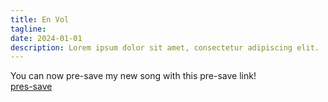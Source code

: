 ```yaml
---
title: En Vol
tagline: 
date: 2024-01-01
description: Lorem ipsum dolor sit amet, consectetur adipiscing elit.
---
```


You can now pre-save my new song with this pre-save link!  
[pres-save](https://distrokid.com/hyperfollow/christiaanbloo/en-vol-2)